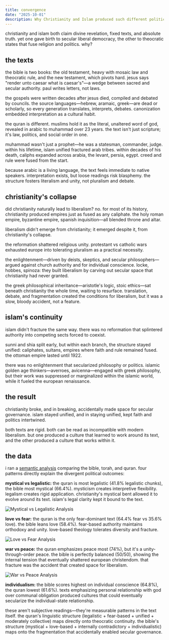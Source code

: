 ```yaml
---
title: convergence
date: "2025-10-01"
description: Why Christianity and Islam produced such different political outcomes, despite both being rooted in rigid scripture.
---
```


christianity and islam both claim divine revelation, fixed texts, and absolute truth. yet one gave birth to secular liberal democracy, the other to theocratic states that fuse religion and politics. why?

## the texts

the bible is two books: the old testament, heavy with mosaic law and theocratic rule, and the new testament, which pivots hard. jesus says "render unto caesar what is caesar's"—a wedge between sacred and secular authority. paul writes letters, not laws.

the gospels were written decades after jesus died, compiled and debated by councils. the source languages—hebrew, aramaic, greek—are dead or scholarly, so every generation translates, interprets, debates. canonization embedded interpretation as a cultural habit.

the quran is different. muslims hold it as the literal, unaltered word of god, revealed in arabic to muhammad over 23 years. the text isn't just scripture; it's law, politics, and social order in one.

muhammad wasn't just a prophet—he was a statesman, commander, judge. within his lifetime, islam unified fractured arab tribes. within decades of his death, caliphs expanded across arabia, the levant, persia, egypt. creed and rule were fused from the start.

because arabic is a living language, the text feels immediate to native speakers. interpretation exists, but loose readings risk blasphemy. the structure fosters literalism and unity, not pluralism and debate.

## christianity's collapse

did christianity naturally lead to liberalism? no. for most of its history, christianity produced empires just as fused as any caliphate. the holy roman empire, byzantine empire, spanish inquisition—all blended throne and altar.

liberalism didn't emerge from christianity; it emerged despite it, from christianity's collapse.

the reformation shattered religious unity. protestant vs catholic wars exhausted europe into tolerating pluralism as a practical necessity.

the enlightenment—driven by deists, skeptics, and secular philosophers—argued against church authority and for individual conscience. locke, hobbes, spinoza: they built liberalism by carving out secular space that christianity had never granted.

the greek philosophical inheritance—aristotle's logic, stoic ethics—sat beneath christianity the whole time, waiting to resurface. translation, debate, and fragmentation created the conditions for liberalism, but it was a slow, bloody accident, not a feature.

## islam's continuity

islam didn't fracture the same way. there was no reformation that splintered authority into competing sects forced to coexist.

sunni and shia split early, but within each branch, the structure stayed unified: caliphates, sultans, empires where faith and rule remained fused. the ottoman empire lasted until 1922.

there was no enlightenment that secularized philosophy or politics. islamic golden age thinkers—averroes, avicenna—engaged with greek philosophy, but their work was suppressed or marginalized within the islamic world, while it fueled the european renaissance.

## the result

christianity broke, and in breaking, accidentally made space for secular governance. islam stayed unified, and in staying unified, kept faith and politics intertwined.

both texts are rigid. both can be read as incompatible with modern liberalism. but one produced a culture that learned to work around its text, and the other produced a culture that works within it.

## the data

i ran a [semantic analysis](https://github.com/esteininger/semantic-clustering) comparing the bible, torah, and quran. four patterns directly explain the divergent political outcomes:

**mystical vs legalistic:** the quran is most legalistic (41.8% legalistic chunks), the bible most mystical (66.4%). mysticism creates interpretive flexibility. legalism creates rigid application. christianity's mystical bent allowed it to evolve around its text. islam's legal clarity kept it bound to the text.

![Mystical vs Legalistic Analysis](https://raw.githubusercontent.com/esteininger/semantic-clustering/main/examples/religious/output/mystical_vs_legalistic/tsne_visualization.png)

**love vs fear:** the quran is the only fear-dominant text (64.4% fear vs 35.6% love). the bible leans love (58.4%). fear-based authority maintains orthodoxy and unity. love-based theology tolerates diversity and fracture.

![Love vs Fear Analysis](https://raw.githubusercontent.com/esteininger/semantic-clustering/main/examples/religious/output/love_vs_fear/tsne_visualization.png)

**war vs peace:** the quran emphasizes peace most (74%), but it's a unity-through-order peace. the bible is perfectly balanced (50/50), showing the internal tension that eventually shattered european christendom. that fracture was the accident that created space for liberalism.

![War vs Peace Analysis](https://raw.githubusercontent.com/esteininger/semantic-clustering/main/examples/religious/output/war_vs_peace/tsne_visualization.png)

**individualism:** the bible scores highest on individual conscience (64.8%), the quran lowest (61.6%). texts emphasizing personal relationship with god over communal obligation produced cultures that could eventually secularize the individual-state relationship.

these aren't subjective readings—they're measurable patterns in the text itself. the quran's linguistic structure (legalistic + fear-based + unified + moderately collective) maps directly onto theocratic continuity. the bible's structure (mystical + love-based + internally contradictory + individualistic) maps onto the fragmentation that accidentally enabled secular governance.